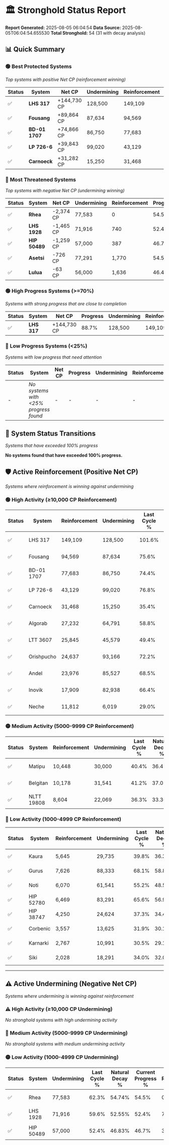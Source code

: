 # 🏛️ Stronghold Status Report

**Report Generated:** 2025-08-05 06:04:54
**Data Source:** 2025-08-05T06:04:54.655530
**Total Stronghold:** 54 (31 with decay analysis)

## 📊 Quick Summary

### 🟢 **Best Protected Systems**
*Top systems with positive Net CP (reinforcement winning)*

| Status | System | Net CP | Undermining | Reinforcement | Progress |
|--------|--------|--------|-------------|---------------|----------|
| ✅ | **LHS 317** | +144,730 CP | 128,500 | 149,109 | 88.7% |
| ✅ | **Fousang** | +89,864 CP | 87,634 | 94,569 | 66.8% |
| ✅ | **BD-01 1707** | +74,866 CP | 86,750 | 77,683 | 65.7% |
| ✅ | **LP 726-6** | +39,843 CP | 99,020 | 43,129 | 66.9% |
| ✅ | **Carnoeck** | +31,282 CP | 15,250 | 31,468 | 33.9% |

### 🔴 **Most Threatened Systems**
*Top systems with negative Net CP (undermining winning)*

| Status | System | Net CP | Undermining | Reinforcement | Progress |
|--------|--------|--------|-------------|---------------|----------|
| ✅ | **Rhea** | -2,374 CP | 77,583 | 0 | 54.5% |
| ✅ | **LHS 1928** | -1,465 CP | 71,916 | 740 | 52.4% |
| ✅ | **HIP 50489** | -1,259 CP | 57,000 | 387 | 46.7% |
| ✅ | **Asetsi** | -726 CP | 77,291 | 1,770 | 54.5% |
| ✅ | **Lulua** | -63 CP | 56,000 | 1,636 | 46.4% |

### 🟢 **High Progress Systems (>=70%)**
*Systems with strong progress that are close to completion*

| Status | System | Net CP | Progress | Undermining | Reinforcement |
|--------|--------|--------|----------|-------------|---------------|
| ✅ | **LHS 317** | +144,730 CP | 88.7% | 128,500 | 149,109 |

### 🔴 **Low Progress Systems (<25%)**
*Systems with low progress that need attention*

| Status | System | Net CP | Progress | Undermining | Reinforcement |
|--------|--------|--------|----------|-------------|---------------|
| - | *No systems with <25% progress found* | - | - | - | - |
## 🔄 System Status Transitions
*Systems that have exceeded 100% progress*

**No systems found that have exceeded 100% progress.**

## 🛡️ Active Reinforcement (Positive Net CP)
*Systems where reinforcement is winning against undermining*

### 🟢 High Activity (≥10,000 CP Reinforcement)

| Status | System | Reinforcement | Undermining | Last Cycle % | Natural Decay % | Current Progress % | Current CP | Net CP | Activity |
|--------|--------|---------------|-------------|--------------|-----------------|-------------------|------------|--------|----------|
| ✅ | LHS 317 | 149,109 | 128,500 | 101.6% | 74.23% | 88.7% | 887,000 | +144,730 | 🟢 High Reinforcement |
| ✅ | Fousang | 94,569 | 87,634 | 75.6% | 57.81% | 66.8% | 667,999 | +89,864 | 🟢 High Reinforcement |
| ✅ | BD-01 1707 | 77,683 | 86,750 | 74.4% | 58.21% | 65.7% | 657,000 | +74,866 | 🟢 High Reinforcement |
| ✅ | LP 726-6 | 43,129 | 99,020 | 76.8% | 62.92% | 66.9% | 669,000 | +39,843 | 🟢 High Reinforcement |
| ✅ | Carnoeck | 31,468 | 15,250 | 35.4% | 30.77% | 33.9% | 338,999 | +31,282 | 🟢 High Reinforcement |
| ✅ | Algorab | 27,232 | 64,791 | 58.8% | 49.78% | 52.3% | 523,000 | +25,207 | 🟢 High Reinforcement |
| ✅ | LTT 3607 | 25,845 | 45,579 | 49.4% | 42.36% | 44.8% | 447,999 | +24,410 | 🟢 High Reinforcement |
| ✅ | Orishpucho | 24,637 | 93,166 | 72.2% | 60.73% | 62.9% | 629,000 | +21,715 | 🟢 High Reinforcement |
| ✅ | Andel | 23,976 | 85,527 | 68.5% | 57.77% | 59.9% | 599,000 | +21,275 | 🟢 High Reinforcement |
| ✅ | Inovik | 17,909 | 82,938 | 66.4% | 56.61% | 58.1% | 581,000 | +14,884 | 🟢 High Reinforcement |
| ✅ | Neche | 11,812 | 6,019 | 29.0% | 27.21% | 28.4% | 284,000 | +11,915 | 🟢 High Reinforcement |

### 🟡 Medium Activity (5000-9999 CP Reinforcement)

| Status | System | Reinforcement | Undermining | Last Cycle % | Natural Decay % | Current Progress % | Current CP | Net CP | Activity |
|--------|--------|---------------|-------------|--------------|-----------------|-------------------|------------|--------|----------|
| ✅ | Matipu | 10,448 | 30,000 | 40.4% | 36.43% | 37.4% | 374,000 | +9,710 | 🟡 Medium Reinforcement |
| ✅ | Belgitan | 10,178 | 31,541 | 41.2% | 37.05% | 38.0% | 380,000 | +9,466 | 🟡 Medium Reinforcement |
| ✅ | NLTT 19808 | 8,604 | 22,069 | 36.3% | 33.30% | 34.1% | 341,000 | +7,955 | 🟡 Medium Reinforcement |

### 🔴 Low Activity (1000-4999 CP Reinforcement)

| Status | System | Reinforcement | Undermining | Last Cycle % | Natural Decay % | Current Progress % | Current CP | Net CP | Activity |
|--------|--------|---------------|-------------|--------------|-----------------|-------------------|------------|--------|----------|
| ✅ | Kaura | 5,645 | 29,735 | 39.8% | 36.31% | 36.8% | 368,000 | +4,879 | 🔵 Low Reinforcement |
| ✅ | Gurus | 7,626 | 88,333 | 68.1% | 58.82% | 59.3% | 593,000 | +4,758 | 🔵 Low Reinforcement |
| ✅ | Noti | 6,070 | 61,541 | 55.2% | 48.57% | 49.0% | 490,000 | +4,268 | 🔵 Low Reinforcement |
| ✅ | HIP 52780 | 6,469 | 83,291 | 65.6% | 56.91% | 57.3% | 573,000 | +3,852 | 🔵 Low Reinforcement |
| ✅ | HIP 38747 | 4,250 | 24,624 | 37.3% | 34.42% | 34.8% | 348,000 | +3,837 | 🔵 Low Reinforcement |
| ✅ | Corbenic | 3,557 | 13,625 | 31.9% | 30.16% | 30.5% | 305,000 | +3,449 | 🔵 Low Reinforcement |
| ✅ | Karnarki | 2,767 | 10,991 | 30.5% | 29.13% | 29.4% | 294,000 | +2,716 | 🔵 Low Reinforcement |
| ✅ | Siki | 2,028 | 18,291 | 34.0% | 32.01% | 32.2% | 322,000 | +1,907 | 🔵 Low Reinforcement |


---

## ⚠️ Active Undermining (Negative Net CP)
*Systems where undermining is winning against reinforcement*

### ⚠️ High Activity (≥10,000 CP Undermining)

*No stronghold systems with high undermining activity*

### 🔶 Medium Activity (5000-9999 CP Undermining)

*No stronghold systems with medium undermining activity*

### 🟡 Low Activity (1000-4999 CP Undermining)

| Status | System | Undermining | Last Cycle % | Natural Decay % | Current Progress % | Reinforcement | Current CP | Net CP | Activity |
|--------|--------|-------------|--------------|-----------------|-------------------|---------------|------------|--------|----------|
| ✅ | Rhea | 77,583 | 62.3% | 54.74% | 54.5% | 0 | 545,000 | -2,374 | 🟡 Low Undermining |
| ✅ | LHS 1928 | 71,916 | 59.6% | 52.55% | 52.4% | 740 | 524,000 | -1,465 | 🟡 Low Undermining |
| ✅ | HIP 50489 | 57,000 | 52.4% | 46.83% | 46.7% | 387 | 467,000 | -1,259 | 🟡 Low Undermining |
